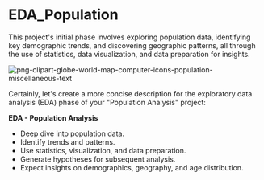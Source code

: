 # EDA_Population
This project's initial phase involves exploring population data, identifying key demographic trends, and discovering geographic patterns, all through the use of statistics, data visualization, and data preparation for insights.


![png-clipart-globe-world-map-computer-icons-population-miscellaneous-text](https://github.com/MuhammadAlmursii/EDA_Population/assets/140438093/4140df33-4cad-4f80-9122-ca02f51ad9ca)

 
Certainly, let's create a more concise description for the exploratory data analysis (EDA) phase of your "Population Analysis" project:

**EDA - Population Analysis**

- Deep dive into population data.
- Identify trends and patterns.
- Use statistics, visualization, and data preparation.
- Generate hypotheses for subsequent analysis.
- Expect insights on demographics, geography, and age distribution.

